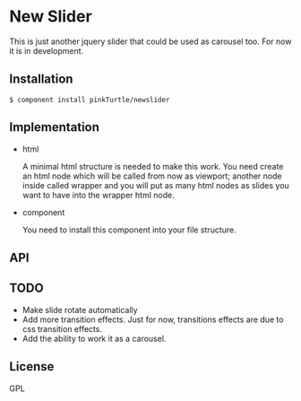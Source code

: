 
# New Slider

  This is just another jquery slider that could be used as carousel too. For
  now it is in development.

## Installation

    $ component install pinkTurtle/newslider

## Implementation

  - html

    A minimal html structure is needed to make this work. You need create an
    html node which will be called from now as viewport; another node inside
    called wrapper and you will put as many html nodes as slides you want to have
    into the wrapper html node.

  - component

    You need to install this component into your file structure.

## API


## TODO

  - Make slide rotate automatically
  - Add more transition effects. Just for now, transitions effects are due to
  css transition effects.
  - Add the ability to work it as a carousel.

## License

  GPL
